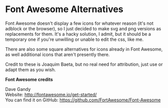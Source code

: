 # Font Awesome Alternatives

Font Awesome doesn't display a few icons for whatever reason (it's not adblock or the browser), so I just decided to make svg and png versions as replacements for them. It's a hacky solution, I admit, but it should be a temporary one if you're unwilling or unable to edit the css, like me.

There are also some square alternatives for icons already in Font Awesome, as well additional icons that aren't presently there.

Credit to these is Joaquim Baeta, but no real need for attribution, just use or adapt them as you wish.

**Font Awesome credits** 

Dave Gandy  
Website: http://fontawesome.io/get-started/  
You can find it on GitHub: https://github.com/FortAwesome/Font-Awesome
